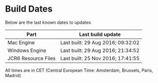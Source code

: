 # Build Dates

Below are the last known dates to updates

Part | Last build update
-----|-----
Mac Engine | Last built: 29 Aug 2016; 09:32:02
Windows Engine | Last built: 29 Aug 2016; 21:34:52
JCR6 Resource Files | Last built: 25 Nov 2016; 17:41:55
All times are in CET (Central European Time: Amsterdam, Brussels, Paris, Madrid)



